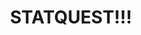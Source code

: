 ---
title: STATQUEST!!!
tags: [ Deep Learning,Machine Learing , Statistics,Double BAM!]
style: fill
color: danger
description: An epic journey through statistics and machine learning
external_url: https://statquest.org/video-index/
---